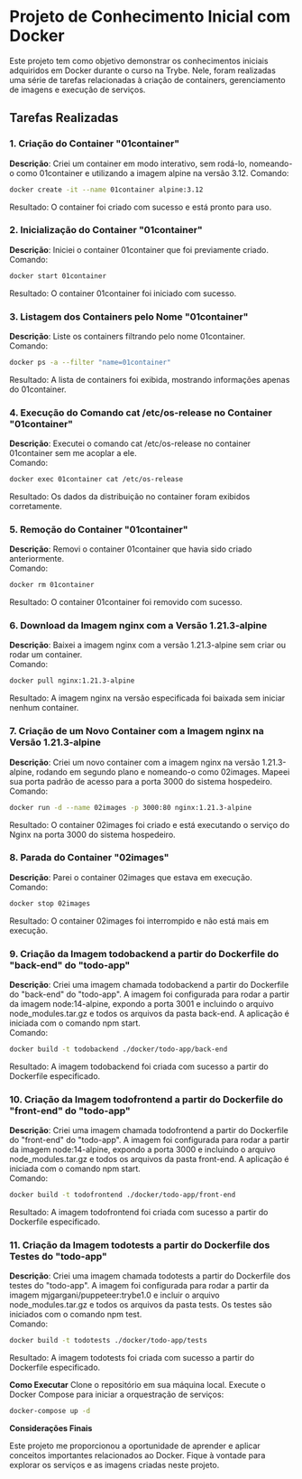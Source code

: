 # **Projeto de Conhecimento Inicial com Docker**  

Este projeto tem como objetivo demonstrar os conhecimentos iniciais adquiridos em Docker durante o curso na Trybe. Nele, foram realizadas uma série de tarefas relacionadas à criação de containers, gerenciamento de imagens e execução de serviços.

## **Tarefas Realizadas**

### 1. Criação do Container "01container"
   
**Descrição**: Criei um container em modo interativo, sem rodá-lo, nomeando-o como 01container e utilizando a imagem alpine na versão 3.12.
Comando:
```bash
docker create -it --name 01container alpine:3.12
```
Resultado: O container foi criado com sucesso e está pronto para uso.  

### 2. Inicialização do Container "01container"
   
**Descrição**: Iniciei o container 01container que foi previamente criado.  
Comando:
```bash
docker start 01container
```
Resultado: O container 01container foi iniciado com sucesso.  

### 3. Listagem dos Containers pelo Nome "01container"
   
**Descrição**: Liste os containers filtrando pelo nome 01container.  
Comando:
```bash
docker ps -a --filter "name=01container"
```
Resultado: A lista de containers foi exibida, mostrando informações apenas do 01container.  

### 4. Execução do Comando cat /etc/os-release no Container "01container"
   
**Descrição**: Executei o comando cat /etc/os-release no container 01container sem me acoplar a ele.  
Comando:
```bash
docker exec 01container cat /etc/os-release
```
Resultado: Os dados da distribuição no container foram exibidos corretamente.  

### 5. Remoção do Container "01container"
   
**Descrição**: Removi o container 01container que havia sido criado anteriormente.  
Comando:
```bash
docker rm 01container
```
Resultado: O container 01container foi removido com sucesso.  

### 6. Download da Imagem nginx com a Versão 1.21.3-alpine
   
**Descrição**: Baixei a imagem nginx com a versão 1.21.3-alpine sem criar ou rodar um container.  
Comando:
```bash
docker pull nginx:1.21.3-alpine
```
Resultado: A imagem nginx na versão especificada foi baixada sem iniciar nenhum container.  

### 7. Criação de um Novo Container com a Imagem nginx na Versão 1.21.3-alpine
   
**Descrição**: Criei um novo container com a imagem nginx na versão 1.21.3-alpine, rodando em segundo plano e nomeando-o como 02images. Mapeei sua porta padrão de acesso para a porta 3000 do sistema hospedeiro.  
Comando:
```bash
docker run -d --name 02images -p 3000:80 nginx:1.21.3-alpine
```
Resultado: O container 02images foi criado e está executando o serviço do Nginx na porta 3000 do sistema hospedeiro.  

### 8. Parada do Container "02images"
   
**Descrição**: Parei o container 02images que estava em execução.  
Comando:
```bash
docker stop 02images
```
Resultado: O container 02images foi interrompido e não está mais em execução. 

### 9. Criação da Imagem todobackend a partir do Dockerfile do "back-end" do "todo-app"
    
**Descrição**: Criei uma imagem chamada todobackend a partir do Dockerfile do "back-end" do "todo-app". A imagem foi configurada para rodar a partir da imagem node:14-alpine, expondo a porta 3001 e incluindo o arquivo node_modules.tar.gz e todos os arquivos da pasta back-end. A aplicação é iniciada com o comando npm start.  
Comando:
```bash
docker build -t todobackend ./docker/todo-app/back-end
```
Resultado: A imagem todobackend foi criada com sucesso a partir do Dockerfile especificado.  

### 10. Criação da Imagem todofrontend a partir do Dockerfile do "front-end" do "todo-app"
    
**Descrição**: Criei uma imagem chamada todofrontend a partir do Dockerfile do "front-end" do "todo-app". A imagem foi configurada para rodar a partir da imagem node:14-alpine, expondo a porta 3000 e incluindo o arquivo node_modules.tar.gz e todos os arquivos da pasta front-end. A aplicação é iniciada com o comando npm start.  
Comando:
```bash
docker build -t todofrontend ./docker/todo-app/front-end
```
Resultado: A imagem todofrontend foi criada com sucesso a partir do Dockerfile especificado.  

### 11. Criação da Imagem todotests a partir do Dockerfile dos Testes do "todo-app"
    
**Descrição**: Criei uma imagem chamada todotests a partir do Dockerfile dos testes do "todo-app". A imagem foi configurada para rodar a partir da imagem mjgargani/puppeteer:trybe1.0 e incluir o arquivo node_modules.tar.gz e todos os arquivos da pasta tests. Os testes são iniciados com o comando npm test.  
Comando:
```bash
docker build -t todotests ./docker/todo-app/tests
```
Resultado: A imagem todotests foi criada com sucesso a partir do Dockerfile especificado.  

**Como Executar**
Clone o repositório em sua máquina local.
Execute o Docker Compose para iniciar a orquestração de serviços:
```bash
docker-compose up -d
```
**Considerações Finais**  

Este projeto me proporcionou a oportunidade de aprender e aplicar conceitos importantes relacionados ao Docker. Fique à vontade para explorar os serviços e as imagens criadas neste projeto.
